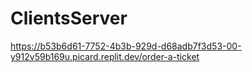 # ClientsServer

https://b53b6d61-7752-4b3b-929d-d68adb7f3d53-00-y912v59b169u.picard.replit.dev/order-a-ticket